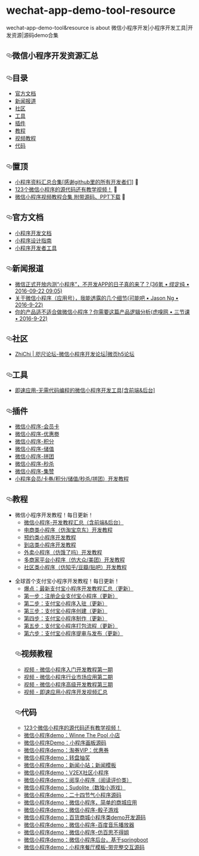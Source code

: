 # wechat-app-demo-tool-resource
wechat-app-demo-tool&amp;resource is about 微信小程序开发|小程序开发工具|开发资源|源码demo合集
      <article class="markdown-body entry-content" itemprop="text"><h1><a href="#微信小程序开发资源汇总" aria-hidden="true" class="anchor" id="user-content-微信小程序开发资源汇总"><svg aria-hidden="true" class="octicon octicon-link" height="16" version="1.1" viewBox="0 0 16 16" width="16"><path fill-rule="evenodd" d="M4 9h1v1H4c-1.5 0-3-1.69-3-3.5S2.55 3 4 3h4c1.45 0 3 1.69 3 3.5 0 1.41-.91 2.72-2 3.25V8.59c.58-.45 1-1.27 1-2.09C10 5.22 8.98 4 8 4H4c-.98 0-2 1.22-2 2.5S3 9 4 9zm9-3h-1v1h1c1 0 2 1.22 2 2.5S13.98 12 13 12H9c-.98 0-2-1.22-2-2.5 0-.83.42-1.64 1-2.09V6.25c-1.09.53-2 1.84-2 3.25C6 11.31 7.55 13 9 13h4c1.45 0 3-1.69 3-3.5S14.5 6 13 6z"></path></svg></a>微信小程序开发资源汇总</h1>
<h2><a href="#目录" aria-hidden="true" class="anchor" id="user-content-目录"><svg aria-hidden="true" class="octicon octicon-link" height="16" version="1.1" viewBox="0 0 16 16" width="16"><path fill-rule="evenodd" d="M4 9h1v1H4c-1.5 0-3-1.69-3-3.5S2.55 3 4 3h4c1.45 0 3 1.69 3 3.5 0 1.41-.91 2.72-2 3.25V8.59c.58-.45 1-1.27 1-2.09C10 5.22 8.98 4 8 4H4c-.98 0-2 1.22-2 2.5S3 9 4 9zm9-3h-1v1h1c1 0 2 1.22 2 2.5S13.98 12 13 12H9c-.98 0-2-1.22-2-2.5 0-.83.42-1.64 1-2.09V6.25c-1.09.53-2 1.84-2 3.25C6 11.31 7.55 13 9 13h4c1.45 0 3-1.69 3-3.5S14.5 6 13 6z"></path></svg></a>目录</h2>
<ul>
<li><a href="#%E5%AE%98%E6%96%B9%E6%96%87%E6%A1%A3">官方文档</a></li>
<li><a href="#%E6%96%B0%E9%97%BB%E6%8A%A5%E9%81%93">新闻报道</a></li>
<li><a href="#%E7%A4%BE%E5%8C%BA">社区</a></li>
<li><a href="#%E5%B7%A5%E5%85%B7">工具</a></li>
<li><a href="#%E6%8F%92%E4%BB%B6">插件</a></li>
<li><a href="#%E6%95%99%E7%A8%8B">教程</a></li>
<li><a href="#%E8%A7%86%E9%A2%91%E6%95%99%E7%A8%8B">视频教程</a></li>
<li><a href="#%E4%BB%A3%E7%A0%81">代码</a></li>
</ul>
<h2><a href="#置顶" aria-hidden="true" class="anchor" id="user-content-置顶"><svg aria-hidden="true" class="octicon octicon-link" height="16" version="1.1" viewBox="0 0 16 16" width="16"><path fill-rule="evenodd" d="M4 9h1v1H4c-1.5 0-3-1.69-3-3.5S2.55 3 4 3h4c1.45 0 3 1.69 3 3.5 0 1.41-.91 2.72-2 3.25V8.59c.58-.45 1-1.27 1-2.09C10 5.22 8.98 4 8 4H4c-.98 0-2 1.22-2 2.5S3 9 4 9zm9-3h-1v1h1c1 0 2 1.22 2 2.5S13.98 12 13 12H9c-.98 0-2-1.22-2-2.5 0-.83.42-1.64 1-2.09V6.25c-1.09.53-2 1.84-2 3.25C6 11.31 7.55 13 9 13h4c1.45 0 3-1.69 3-3.5S14.5 6 13 6z"></path></svg></a>置顶</h2>
<ul>
<li><a href="http://bbs.zhichiwangluo.com/thread-11519-1-1.html">小程序资料汇总合集[感谢github里的所有开发者们]</a> <g-emoji alias="100" fallback-src="https://assets-cdn.github.com/images/icons/emoji/unicode/1f4af.png" ios-version="6.0">💯</g-emoji></li>
<li><a href="http://bbs.zhichiwangluo.com/thread-11832-1-1.html">123个微信小程序的源代码还有教学视频！</a> <g-emoji alias="100" fallback-src="https://assets-cdn.github.com/images/icons/emoji/unicode/1f4af.png" ios-version="6.0">💯</g-emoji></li>
<li><a href="http://bbs.zhichiwangluo.com/thread-11658-1-1.html">微信小程序视频教程合集 附带源码、PPT下载</a> <g-emoji alias="100" fallback-src="https://assets-cdn.github.com/images/icons/emoji/unicode/1f4af.png" ios-version="6.0">💯</g-emoji></li>
</ul>
<h2><a href="#官方文档" aria-hidden="true" class="anchor" id="user-content-官方文档"><svg aria-hidden="true" class="octicon octicon-link" height="16" version="1.1" viewBox="0 0 16 16" width="16"><path fill-rule="evenodd" d="M4 9h1v1H4c-1.5 0-3-1.69-3-3.5S2.55 3 4 3h4c1.45 0 3 1.69 3 3.5 0 1.41-.91 2.72-2 3.25V8.59c.58-.45 1-1.27 1-2.09C10 5.22 8.98 4 8 4H4c-.98 0-2 1.22-2 2.5S3 9 4 9zm9-3h-1v1h1c1 0 2 1.22 2 2.5S13.98 12 13 12H9c-.98 0-2-1.22-2-2.5 0-.83.42-1.64 1-2.09V6.25c-1.09.53-2 1.84-2 3.25C6 11.31 7.55 13 9 13h4c1.45 0 3-1.69 3-3.5S14.5 6 13 6z"></path></svg></a>官方文档</h2>
<ul>
<li><a href="https://mp.weixin.qq.com/debug/wxadoc/dev/index.html">小程序开发文档</a></li>
<li><a href="https://mp.weixin.qq.com/debug/wxadoc/design/index.html">小程序设计指南</a></li>
<li><a href="https://mp.weixin.qq.com/debug/wxadoc/dev/devtools/download.html">小程序开发者工具</a></li>
</ul>
<h2><a href="#新闻报道" aria-hidden="true" class="anchor" id="user-content-新闻报道"><svg aria-hidden="true" class="octicon octicon-link" height="16" version="1.1" viewBox="0 0 16 16" width="16"><path fill-rule="evenodd" d="M4 9h1v1H4c-1.5 0-3-1.69-3-3.5S2.55 3 4 3h4c1.45 0 3 1.69 3 3.5 0 1.41-.91 2.72-2 3.25V8.59c.58-.45 1-1.27 1-2.09C10 5.22 8.98 4 8 4H4c-.98 0-2 1.22-2 2.5S3 9 4 9zm9-3h-1v1h1c1 0 2 1.22 2 2.5S13.98 12 13 12H9c-.98 0-2-1.22-2-2.5 0-.83.42-1.64 1-2.09V6.25c-1.09.53-2 1.84-2 3.25C6 11.31 7.55 13 9 13h4c1.45 0 3-1.69 3-3.5S14.5 6 13 6z"></path></svg></a>新闻报道</h2>
<ul>
<li><a href="https://36kr.com/p/5053349.html">微信正式开放内测“小程序”，不开发APP的日子真的来了？(36氪 • 缪定纯 • 2016-09-22 09:05)</a></li>
<li><a href="https://kenengba.com/post/3515.html">关于微信小程序（应用号），我能透露的几个细节(可能吧 • Jason Ng • 2016-9-22)</a></li>
<li><a href="https://www.huxiu.com/article/164700.html">你的产品适不适合做微信小程序？你需要这篇产品逻辑分析(虎嗅网 • 三节课 • 2016-9-22)</a></li>
</ul>
<h2><a href="#社区" aria-hidden="true" class="anchor" id="user-content-社区"><svg aria-hidden="true" class="octicon octicon-link" height="16" version="1.1" viewBox="0 0 16 16" width="16"><path fill-rule="evenodd" d="M4 9h1v1H4c-1.5 0-3-1.69-3-3.5S2.55 3 4 3h4c1.45 0 3 1.69 3 3.5 0 1.41-.91 2.72-2 3.25V8.59c.58-.45 1-1.27 1-2.09C10 5.22 8.98 4 8 4H4c-.98 0-2 1.22-2 2.5S3 9 4 9zm9-3h-1v1h1c1 0 2 1.22 2 2.5S13.98 12 13 12H9c-.98 0-2-1.22-2-2.5 0-.83.42-1.64 1-2.09V6.25c-1.09.53-2 1.84-2 3.25C6 11.31 7.55 13 9 13h4c1.45 0 3-1.69 3-3.5S14.5 6 13 6z"></path></svg></a>社区</h2>
<ul>
<li><a href="http://bbs.zhichiwangluo.com/">ZhiChi | 咫尺论坛-微信小程序开发论坛|微页h5论坛</a></li>
</ul>
<h2><a href="#工具" aria-hidden="true" class="anchor" id="user-content-工具"><svg aria-hidden="true" class="octicon octicon-link" height="16" version="1.1" viewBox="0 0 16 16" width="16"><path fill-rule="evenodd" d="M4 9h1v1H4c-1.5 0-3-1.69-3-3.5S2.55 3 4 3h4c1.45 0 3 1.69 3 3.5 0 1.41-.91 2.72-2 3.25V8.59c.58-.45 1-1.27 1-2.09C10 5.22 8.98 4 8 4H4c-.98 0-2 1.22-2 2.5S3 9 4 9zm9-3h-1v1h1c1 0 2 1.22 2 2.5S13.98 12 13 12H9c-.98 0-2-1.22-2-2.5 0-.83.42-1.64 1-2.09V6.25c-1.09.53-2 1.84-2 3.25C6 11.31 7.55 13 9 13h4c1.45 0 3-1.69 3-3.5S14.5 6 13 6z"></path></svg></a>工具</h2>
<ul>
<li><a href="http://www.jisuapp.cn/">即速应用-无需代码编程的微信小程序开发工具[含前端&后台]</a></li>
</ul>
<h2><a href="#插件" aria-hidden="true" class="anchor" id="user-content-插件"><svg aria-hidden="true" class="octicon octicon-link" height="16" version="1.1" viewBox="0 0 16 16" width="16"><path fill-rule="evenodd" d="M4 9h1v1H4c-1.5 0-3-1.69-3-3.5S2.55 3 4 3h4c1.45 0 3 1.69 3 3.5 0 1.41-.91 2.72-2 3.25V8.59c.58-.45 1-1.27 1-2.09C10 5.22 8.98 4 8 4H4c-.98 0-2 1.22-2 2.5S3 9 4 9zm9-3h-1v1h1c1 0 2 1.22 2 2.5S13.98 12 13 12H9c-.98 0-2-1.22-2-2.5 0-.83.42-1.64 1-2.09V6.25c-1.09.53-2 1.84-2 3.25C6 11.31 7.55 13 9 13h4c1.45 0 3-1.69 3-3.5S14.5 6 13 6z"></path></svg></a>插件</h2>
<ul>
<li><a href="http://bbs.zhichiwangluo.com/thread-12116-1-1.html">微信小程序-会员卡</a></li>
<li><a href="http://bbs.zhichiwangluo.com/thread-14086-1-1.html">微信小程序-优惠劵</a></li>
<li><a href="http://bbs.zhichiwangluo.com/thread-12116-1-1.html">微信小程序-积分</a></li>
<li><a href="http://bbs.zhichiwangluo.com/thread-14337-1-3.html">微信小程序-储值</a></li>
<li><a href="http://bbs.zhichiwangluo.com/thread-12869-1-1.html">微信小程序-拼团</a></li>
<li><a href="http://bbs.zhichiwangluo.com/thread-12834-1-1.html">微信小程序-秒杀</a></li>
<li><a href="http://bbs.zhichiwangluo.com/thread-12839-1-4.html">微信小程序-集赞</a></li>
<li><a href="http://bbs.zhichiwangluo.com/thread-12905-1-1.html">小程序会员/卡券/积分/储值/秒杀/拼团）开发教程</a></li> 
</ul>
<h2><a href="#教程" aria-hidden="true" class="anchor" id="user-content-教程"><svg aria-hidden="true" class="octicon octicon-link" height="16" version="1.1" viewBox="0 0 16 16" width="16"><path fill-rule="evenodd" d="M4 9h1v1H4c-1.5 0-3-1.69-3-3.5S2.55 3 4 3h4c1.45 0 3 1.69 3 3.5 0 1.41-.91 2.72-2 3.25V8.59c.58-.45 1-1.27 1-2.09C10 5.22 8.98 4 8 4H4c-.98 0-2 1.22-2 2.5S3 9 4 9zm9-3h-1v1h1c1 0 2 1.22 2 2.5S13.98 12 13 12H9c-.98 0-2-1.22-2-2.5 0-.83.42-1.64 1-2.09V6.25c-1.09.53-2 1.84-2 3.25C6 11.31 7.55 13 9 13h4c1.45 0 3-1.69 3-3.5S14.5 6 13 6z"></path></svg></a>教程</h2>
<ul>
<li>微信小程序开发教程！每日更新！
<ul>
<li><a href="http://bbs.zhichiwangluo.com/thread-11085-1-1.html">微信小程序-开发教程汇总（含前端&后台）</a></li>
<li><a href="http://bbs.zhichiwangluo.com/thread-11140-1-2.html">电商类小程序（仿淘宝京东）开发教程</a></li>
<li><a href="http://bbs.zhichiwangluo.com/thread-11879-1-2.html">预约类小程序开发教程</a></li>
<li><a href="http://bbs.zhichiwangluo.com/thread-12465-1-3.html">到店类小程序开发教程</a></li>
<li><a href="http://bbs.zhichiwangluo.com/thread-13010-1-3.html">外卖小程序（仿饿了吗）开发教程</a></li>
<li><a href="http://bbs.zhichiwangluo.com/thread-12209-1-3.html">多商家平台小程序（仿大众/美团）开发教程</a></li>
<li><a href="http://bbs.zhichiwangluo.com/thread-12192-1-2.html">社区类小程序（仿知乎/豆瓣/贴吧）开发教程</a></li>      
</ul>
</li>    
<li>全球首个支付宝小程序开发教程！每日更新！
<ul>
<li><a href="http://bbs.zhichiwangluo.com/thread-14359-1-1.html">爆点：最新支付宝小程序开发教程汇总（更新）</a></li>
<li><a href="https://mini.open.alipay.com/channel/miniIndex.htm">第一步：注册企业支付宝小程序（更新）</a></li>
<li><a href="http://bbs.zhichiwangluo.com/thread-13063-1-1.html">第二步：支付宝小程序入驻（更新）</a></li>
<li><a href="http://bbs.zhichiwangluo.com/thread-13008-1-1.html">第三步：支付宝小程序创建（更新）</a></li>
<li><a href="http://bbs.zhichiwangluo.com/thread-11085-1-1.html">第四步：支付宝小程序制作（更新）</a></li>
<li><a href="http://bbs.zhichiwangluo.com/thread-13050-1-1.html">第五步：支付宝小程序打包流程（更新）</a></li>
<li><a href="http://bbs.zhichiwangluo.com/thread-14370-1-1.html">第六步：支付宝小程序提审与发布（更新）</a></li>
</ul>
</li>
<h2><a href="#视频教程" aria-hidden="true" class="anchor" id="user-content-视频教程"><svg aria-hidden="true" class="octicon octicon-link" height="16" version="1.1" viewBox="0 0 16 16" width="16"><path fill-rule="evenodd" d="M4 9h1v1H4c-1.5 0-3-1.69-3-3.5S2.55 3 4 3h4c1.45 0 3 1.69 3 3.5 0 1.41-.91 2.72-2 3.25V8.59c.58-.45 1-1.27 1-2.09C10 5.22 8.98 4 8 4H4c-.98 0-2 1.22-2 2.5S3 9 4 9zm9-3h-1v1h1c1 0 2 1.22 2 2.5S13.98 12 13 12H9c-.98 0-2-1.22-2-2.5 0-.83.42-1.64 1-2.09V6.25c-1.09.53-2 1.84-2 3.25C6 11.31 7.55 13 9 13h4c1.45 0 3-1.69 3-3.5S14.5 6 13 6z"></path></svg></a>视频教程</h2>
<ul>
<li><a href="http://bbs.zhichiwangluo.com/tpgao_edu-view.html?typeid=12&cpid=8&courseid=1">视频 - 微信小程序入门开发教程第一期</a></li>
<li><a href="http://bbs.zhichiwangluo.com/tpgao_edu-view.html?typeid=39&cpid=269&courseid=8">视频 - 微信小程序行业市场应用第二期</a></li>
<li><a href="http://bbs.zhichiwangluo.com/tpgao_edu-view.html?typeid=8&cpid=422&courseid=38">视频 - 微信小程序高级开发教程第三期</a></li>
<li><a href="http://bbs.zhichiwangluo.com/tpgao_edu-view.html?typeid=37&cpid=358&courseid=36">视频 - 即速应用小程序开发视频汇总</a></li>
</ul>
<h2><a href="#代码" aria-hidden="true" class="anchor" id="user-content-代码"><svg aria-hidden="true" class="octicon octicon-link" height="16" version="1.1" viewBox="0 0 16 16" width="16"><path fill-rule="evenodd" d="M4 9h1v1H4c-1.5 0-3-1.69-3-3.5S2.55 3 4 3h4c1.45 0 3 1.69 3 3.5 0 1.41-.91 2.72-2 3.25V8.59c.58-.45 1-1.27 1-2.09C10 5.22 8.98 4 8 4H4c-.98 0-2 1.22-2 2.5S3 9 4 9zm9-3h-1v1h1c1 0 2 1.22 2 2.5S13.98 12 13 12H9c-.98 0-2-1.22-2-2.5 0-.83.42-1.64 1-2.09V6.25c-1.09.53-2 1.84-2 3.25C6 11.31 7.55 13 9 13h4c1.45 0 3-1.69 3-3.5S14.5 6 13 6z"></path></svg></a>代码</h2>
<ul>
<li><a href="http://bbs.zhichiwangluo.com/thread-11832-1-1.html">123个微信小程序的源代码还有教学视频！</a></li>
<li><a href="http://bbs.zhichiwangluo.com/thread-11560-1-1.html">微信小程序demo：Winne The Pool 小店</a></li>
<li><a href="http://bbs.zhichiwangluo.com/thread-15731-1-1.html">微信小程序Demo：小程序画板源码</a></li>
<li><a href="http://bbs.zhichiwangluo.com/thread-12184-1-1.html">微信小程序demo：淘券VIP：优惠券</a></li>
<li><a href="http://bbs.zhichiwangluo.com/thread-11611-1-1.html">微信小程序demo：转盘抽奖</a></li>
<li><a href="http://bbs.zhichiwangluo.com/thread-12411-1-1.html">微信小程序demo：新闻小站；新闻模板</a></li>
<li><a href="http://bbs.zhichiwangluo.com/thread-15728-1-1.html">微信小程序demo：V2EX社区小程序</a></li>
<li><a href="http://bbs.zhichiwangluo.com/thread-15726-1-1.html">微信小程序demo：阅享小程序（阅读评价类）</a></li>
<li><a href="http://bbs.zhichiwangluo.com/thread-15727-1-1.html">微信小程序demo：Sudolite（数独小游戏）</a></li>      
<li><a href="http://bbs.zhichiwangluo.com/thread-15729-1-1.html">微信小程序demo：二十四节气小程序源码</a></li>      
<li><a href="http://bbs.zhichiwangluo.com/thread-11728-1-1.html">微信小程序demo：微信小程序，简单的商城应用</a></li>  
<li><a href="http://bbs.zhichiwangluo.com/thread-11549-1-1.html">微信小程序demo：微信小程序-骰子游戏</a></li>
<li><a href="http://bbs.zhichiwangluo.com/thread-12380-1-2.html">微信小程序demo：百货商城小程序类demo开发源码</a></li>
<li><a href="http://bbs.zhichiwangluo.com/thread-11734-1-2.html">微信小程序demo：微信小程序-百度音乐播放器</a></li>      
<li><a href="http://bbs.zhichiwangluo.com/thread-11722-1-2.html">微信小程序demo：微信小程序-仿百思不得姐</a></li>
<li><a href="http://bbs.zhichiwangluo.com/thread-11638-1-2.html">微信小程序demo：微信小程序后台，基于springboot</a></li>      
<li><a href="http://bbs.zhichiwangluo.com/thread-11536-1-2.html">微信小程序demo：小程序餐厅模板-带完整交互源码</a></li>      
